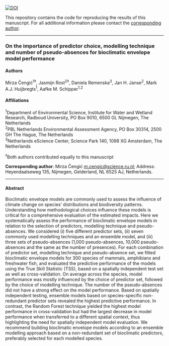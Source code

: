 [![DOI](https://zenodo.org/badge/224827073.svg)](https://zenodo.org/badge/latestdoi/224827073)

This repository contains the code for reproducing the results of this manuscript. For all additional information please contact the [corresponding author](mirzaceng@gmail.com).

---

### On the importance of predictor choice, modelling technique and number of pseudo-absences for bioclimatic envelope model performance

#### Authors
Mirza Čengić<sup>1‡</sup>, Jasmijn Rost<sup>2‡</sup>, Daniela Remenska<sup>3</sup>, Jan H. Janse<sup>2</sup>, Mark A.J. Huijbregts<sup>1</sup>, Aafke M. Schipper<sup>1,2</sup>

#### Affiliations
<sup>1</sup>Department of Environmental Science, Institute for Water and Wetland Research, Radboud University, PO Box 9010, 6500
GL Nijmegen, The Netherlands  
<sup>2</sup>PBL Netherlands Environmental Assessment Agency, PO Box 30314, 2500 GH The Hague, The Netherlands  
<sup>3</sup>Netherlands eScience Center, Science Park 140, 1098 XG Amsterdam, The Netherlands    

<sup>‡</sup>Both authors contributed equally to this manuscript

**Corresponding author**: Mirza Čengić [m.cengic@science.ru.nl](m.cengic@science.ru.nl); Address: Heyendaalseweg 135, Nijmegen, Gelderland, NL 6525 AJ, Netherlands.  

---

#### Abstract  

Bioclimatic envelope models are commonly used to assess the influence of climate change on species’ distributions and biodiversity patterns. Understanding how methodological choices influence these models is critical for a comprehensive evaluation of the estimated impacts. Here we systematically assess the performance of bioclimatic envelope models in relation to the selection of predictors, modelling technique and pseudo-absences. We considered (i) five different predictor sets, (ii) seven commonly used modelling techniques and an ensemble model, and (iii) three sets of pseudo-absences (1,000 pseudo-absences, 10,000 pseudo-absences and the same as the number of presences). For each combination of predictor set, modelling technique and pseudo-absence set, we fitted bioclimatic envelope models for 300 species of mammals, amphibians and freshwater fish, and evaluated the predictive performance of the models using the True Skill Statistic (TSS), based on a spatially independent test set as well as cross-validation. On average across the species, model performance was mostly influenced by the choice of predictor set, followed by the choice of modelling technique. The number of the pseudo-absences did not have a strong effect on the model performance. Based on spatially independent testing, ensemble models based on species-specific non-redundant predictor sets revealed the highest predictive performance. In contrast, the Random Forest technique yielded the highest model performance in cross-validation but had the largest decrease in model performance when transferred to a different spatial context, thus highlighting the need for spatially independent model evaluation. We recommend building bioclimatic envelope models according to an ensemble modelling approach based on a non-redundant set of bioclimatic predictors, preferably selected for each modelled species.
